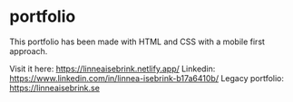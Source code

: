 # portfolio

This portfolio has been made with HTML and CSS with a mobile first approach. 

Visit it here: https://linneaisebrink.netlify.app/
Linkedin: https://www.linkedin.com/in/linnea-isebrink-b17a6410b/
Legacy portfolio: https://linneaisebrink.se